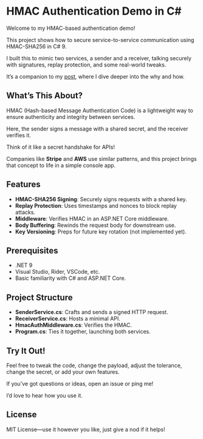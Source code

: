 # HMAC Authentication Demo in C#
Welcome to my HMAC-based authentication demo! 

This project shows how to secure service-to-service communication using HMAC-SHA256 in C# 9. 

I built this to mimic two services, a sender and a receiver, talking securely with signatures, replay protection, and some real-world tweaks. 

It’s a companion to my [post](https://www.ronnydelgado.com/my-blog/security-hmac-authentication-demo), where I dive deeper into the why and how.

## What’s This About?
HMAC (Hash-based Message Authentication Code) is a lightweight way to ensure authenticity and integrity between services. 

Here, the sender signs a message with a shared secret, and the receiver verifies it. 

Think of it like a secret handshake for APIs! 

Companies like **Stripe** and **AWS** use similar patterns, and this project brings that concept to life in a simple console app.

## Features
* **HMAC-SHA256 Signing**: Securely signs requests with a shared key.
* **Replay Protection**: Uses timestamps and nonces to block replay attacks.
* **Middleware**: Verifies HMAC in an ASP.NET Core middleware.
* **Body Buffering**: Rewinds the request body for downstream use.
* **Key Versioning**: Preps for future key rotation (not implemented yet).
  
## Prerequisites
* .NET 9
* Visual Studio, Rider, VSCode, etc.
* Basic familiarity with C# and ASP.NET Core.

## Project Structure
* **SenderService.cs**: Crafts and sends a signed HTTP request.
* **ReceiverService.cs**: Hosts a minimal API.
* **HmacAuthMiddleware.cs**: Verifies the HMAC.
* **Program.cs**: Ties it together, launching both services.

## Try It Out!
Feel free to tweak the code, change the payload, adjust the tolerance, change the secret, or add your own features. 

If you’ve got questions or ideas, open an issue or ping me! 

I’d love to hear how you use it.

## License
MIT License—use it however you like, just give a nod if it helps!
